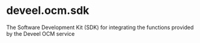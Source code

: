 # deveel.ocm.sdk
The Software Development Kit (SDK) for integrating the functions provided by the Deveel OCM service
